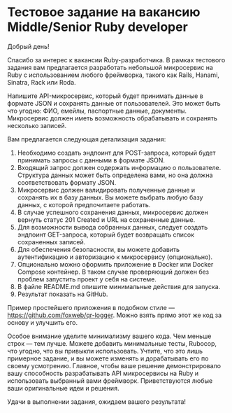 # Тестовое задание на вакансию Middle/Senior Ruby developer

Добрый день!

Спасибо за интерес к вакансии Ruby-разработчика. В рамках тестового задания вам предлагается разработать небольшой микросервис на Ruby с использованием любого фреймворка, такого как Rails, Hanami, Sinatra, Rack или Roda.

Напишите API-микросервис, который будет принимать данные в формате JSON и сохранять данные от пользователей. Это может быть что угодно: ФИО, емейлы, паспортные данные, документы. Микросервис должен иметь возможность обрабатывать и сохранять несколько записей.

Вам предлагается следующая детализация задания:

1. Необходимо создать эндпоинт для POST-запроса, который будет принимать запросы с данными в формате JSON.
2. Входящий запрос должен содержать информацию о пользователе. Структура данных может быть определена вами, но она должна соответствовать формату JSON.
3. Микросервис должен валидировать полученные данные и сохранять их в базу данных. Вы можете выбрать любую базу данных, с которой предпочитаете работать.
4. В случае успешного сохранения данных, микросервис должен вернуть статус 201 Created и URL на сохраненные данные.
5. Для возможности вывода собранных данных, следует создать эндпоинт GET-запроса, который будет возвращать список сохраненных записей.
6. Для обеспечения безопасности, вы можете добавить аутентификацию и авторизацию к микросервису (опционально).
7. Опционально можно оформить приложение в Docker или Docker Compose контейнер. В таком случае проверяющий должен без проблем запустить проект у себя на системе.
8. В файле README.md опишите минимальные действия для запуска.
9. Результат показать на GitHub.

Пример простейшего приложения в подобном стиле — https://github.com/foxweb/qr-logger. Можно взять прямо этот же код за основу и улучшить его.

Особое внимание уделите минимализму вашего кода. Чем меньше строк — тем лучше. Можете добавить минимальные тесты, Rubocop, что угодно, что вы привыкли использовать. Учтите, что это лишь примерное задание, и вы можете изменять и дорабатывать его по своему усмотрению. Главное, чтобы ваше решение демонстрировало вашу способность разрабатывать API микросервисы на Ruby и использовать выбранный вами фреймворк. Приветствуются любые ваши оригинальные идеи и решения.

Удачи в выполнении задания, ожидаем вашего результата!
